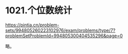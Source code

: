 1021.个位数统计
==
https://pintia.cn/problem-sets/994805260223102976/exam/problems/type/7?problemSetProblemId=994805300404535296&page=0

略。